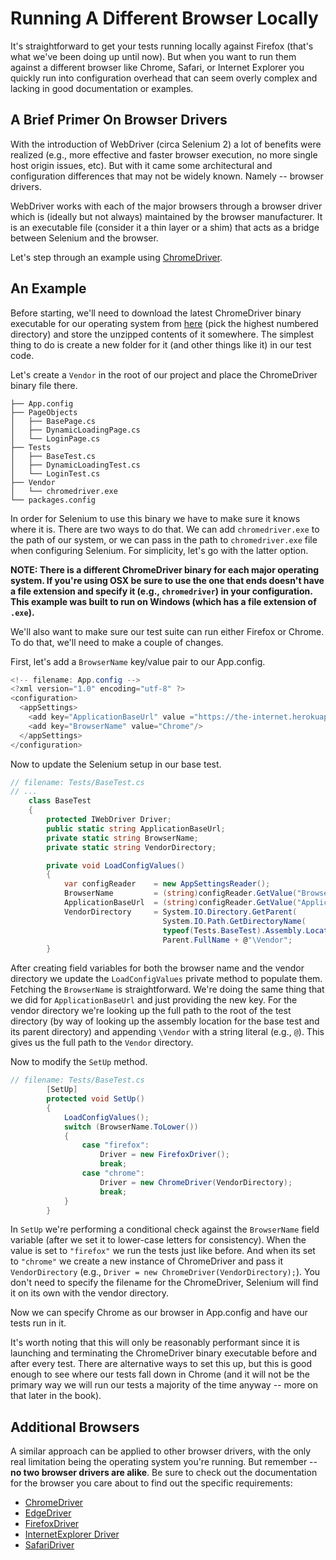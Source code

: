 # Running A Different Browser Locally

It's straightforward to get your tests running locally against Firefox (that's what we've been doing up until now). But when you want to run them against a different browser like Chrome, Safari, or Internet Explorer you quickly run into configuration overhead that can seem overly complex and lacking in good documentation or examples.

## A Brief Primer On Browser Drivers

With the introduction of WebDriver (circa Selenium 2) a lot of benefits were realized (e.g., more effective and faster browser execution, no more single host origin issues, etc). But with it came some architectural and configuration differences that may not be widely known. Namely -- browser drivers.

WebDriver works with each of the major browsers through a browser driver which is (ideally but not always) maintained by the browser manufacturer. It is an executable file (consider it a thin layer or a shim) that acts as a bridge between Selenium and the browser.

Let's step through an example using [ChromeDriver](https://sites.google.com/a/chromium.org/chromedriver/).

## An Example

Before starting, we'll need to download the latest ChromeDriver binary executable for our operating system from [here](http://chromedriver.storage.googleapis.com/index.html) (pick the highest numbered directory) and store the unzipped contents of it somewhere. The simplest thing to do is create a new folder for it (and other things like it) in our test code.

Let's create a `Vendor` in the root of our project and place the ChromeDriver binary file there.

```text
├── App.config
├── PageObjects
│   ├── BasePage.cs
│   ├── DynamicLoadingPage.cs
│   └── LoginPage.cs
├── Tests
│   ├── BaseTest.cs
│   ├── DynamicLoadingTest.cs
│   └── LoginTest.cs
├── Vendor
│   └── chromedriver.exe
└── packages.config
```

In order for Selenium to use this binary we have to make sure it knows where it is. There are two ways to do that. We can add `chromedriver.exe` to the path of our system, or we can pass in the path to `chromedriver.exe` file when configuring Selenium. For simplicity, let's go with the latter option.

__NOTE: There is a different ChromeDriver binary for each major operating system. If you're using OSX be sure to use the one that ends doesn't have a file extension and specify it (e.g., `chromedriver`) in your configuration. This example was built to run on Windows (which has a file extension of `.exe`).__

We'll also want to make sure our test suite can run either Firefox or Chrome. To do that, we'll need to make a couple of changes.

First, let's add a `BrowserName` key/value pair to our App.config.

```csharp
<!-- filename: App.config -->
<?xml version="1.0" encoding="utf-8" ?>
<configuration>
  <appSettings>
    <add key="ApplicationBaseUrl" value ="https://the-internet.herokuapp.com"/>
    <add key="BrowserName" value="Chrome"/>
  </appSettings>
</configuration>
```

Now to update the Selenium setup in our base test.

```csharp
// filename: Tests/BaseTest.cs
// ...
    class BaseTest
    {
        protected IWebDriver Driver;
        public static string ApplicationBaseUrl;
        private static string BrowserName;
        private static string VendorDirectory;

        private void LoadConfigValues()
        {
            var configReader    = new AppSettingsReader();
            BrowserName         = (string)configReader.GetValue("BrowserName", typeof(string));
            ApplicationBaseUrl  = (string)configReader.GetValue("ApplicationBaseUrl", typeof(string));
            VendorDirectory     = System.IO.Directory.GetParent(
                                  System.IO.Path.GetDirectoryName(
                                  typeof(Tests.BaseTest).Assembly.Location)).
                                  Parent.FullName + @"\Vendor";
        }
```

After creating field variables for both the browser name and the vendor directory we update the `LoadConfigValues` private method to populate them. Fetching the `BrowserName` is straightforward. We're doing the same thing that we did for `ApplicationBaseUrl` and just providing the new key. For the vendor directory we're looking up the full path to the root of the test directory (by way of looking up the assembly location for the base test and its parent directory) and appending `\Vendor` with a string literal (e.g., `@`). This gives us the full path to the `Vendor` directory.

Now to modify the `SetUp` method.

```csharp
// filename: Tests/BaseTest.cs
        [SetUp]
        protected void SetUp()
        {
            LoadConfigValues();
            switch (BrowserName.ToLower())
            {
                case "firefox":
                    Driver = new FirefoxDriver();
                    break;
                case "chrome":
                    Driver = new ChromeDriver(VendorDirectory);
                    break;
            }
        }
```

In `SetUp` we're performing a conditional check against the `BrowserName` field variable (after we set it to lower-case letters for consistency). When the value is set to `"firefox"` we run the tests just like before. And when its set to `"chrome"` we create a new instance of ChromeDriver and pass it `VendorDirectory` (e.g., `Driver = new ChromeDriver(VendorDirectory);`). You don't need to specify the filename for the ChromeDriver, Selenium will find it on its own with the vendor directory.

Now we can specify Chrome as our browser in App.config and have our tests run in it.

It's worth noting that this will only be reasonably performant since it is launching and terminating the ChromeDriver binary executable before and after every test. There are alternative ways to set this up, but this is good enough to see where our tests fall down in Chrome (and it will not be the primary way we will run our tests a majority of the time anyway -- more on that later in the book).

## Additional Browsers

A similar approach can be applied to other browser drivers, with the only real limitation being the operating system you're running. But remember -- __no two browser drivers are alike__. Be sure to check out the documentation for the browser you care about to find out the specific requirements:

+ [ChromeDriver](https://github.com/seleniumhq/selenium/wiki/ChromeDriver)
+ [EdgeDriver](http://se.tips/edge-driver)
+ [FirefoxDriver](https://github.com/seleniumhq/selenium/wiki/FirefoxDriver)
+ [InternetExplorer Driver](https://github.com/seleniumhq/selenium/wiki/InternetExplorerDriver)
+ [SafariDriver](https://github.com/seleniumhq/selenium/wiki/SafariDriver)


